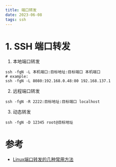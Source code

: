 ```yaml
---
title: 端口转发
date: 2023-06-08  
tags: ssh
---
```


# 1. SSH 端口转发

1. 本地端口转发
```shell
ssh -fgN -L 本机端口:目标地址:目标端口 本机端口
# example: 
ssh -fgN -L 8080:192.168.0.48:80 192.168.137.1
```
2. 远程端口转发
```Shell
ssh -fgN -R 2222:目标地址:目标端口 localhost
```
3. 动态转发
```Shell
ssh -fgN -D 12345 root@目标地址
```


# 参考

- [Linux端口转发的几种常用方法](https://cloud.tencent.com/developer/article/1688152)
